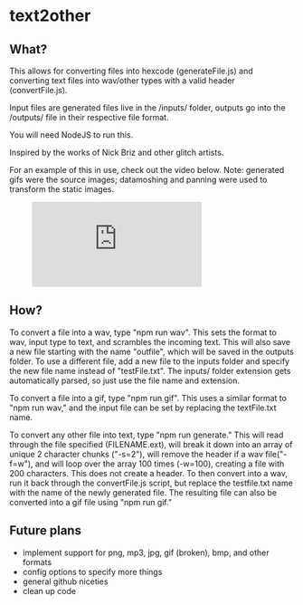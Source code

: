 # text2other

## What?

This allows for converting files into hexcode (generateFile.js) and converting text files into wav/other types with a valid header (convertFile.js).

Input files are generated files live in the /inputs/ folder, outputs go into the /outputs/ file in their respective file format.

You will need NodeJS to run this.

Inspired by the works of Nick Briz and other glitch artists.

For an example of this in use, check out the video below. Note: generated gifs were the source images; datamoshing and panning were used to transform the static images.

<figure class="video_container">
  <iframe src="https://www.youtube.com/embed/APtvwQSTJik" frameborder="0" allowfullscreen="true"> </iframe>
</figure>

## How?

To convert a file into a wav, type "npm run wav". This sets the format to wav, input type to text, and scrambles the incoming text. This will also save a new file starting with the name "outfile", which will be saved in the outputs folder. To use a different file, add a new file to the inputs folder and specify the new file name instead of "testFile.txt". The inputs/ folder extension gets automatically parsed, so just use the file name and extension.

To convert a file into a gif, type "npm run gif". This uses a similar format to "npm run wav," and the input file can be set by replacing the textFile.txt name.

To convert any other file into text, type "npm run generate." This will read through the file specified (FILENAME.ext), will break it down into an array of unique 2 character chunks ("-s=2"), will remove the header if a wav file("-f=w"), and will loop over the array 100 times (-w=100), creating a file with 200 characters. This does not create a header. To then convert into a wav, run it back through the convertFile.js script, but replace the testfile.txt name with the name of the newly generated file. The resulting file can also be converted into a gif file using "npm run gif."

## Future plans

* implement support for png, mp3, jpg, gif (broken), bmp, and other formats
* config options to specify more things
* general github niceties
* clean up code
